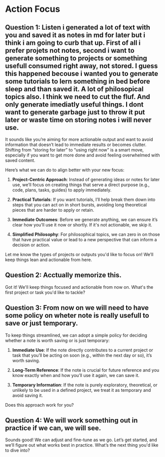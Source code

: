 # Action Focus

## **Question 1: Listen i generated a lot of text with you and saved it as notes in md for later but i think i am going to curb that up. First of all i prefer projets not notes, second i want to generate something to projects or something usefull consumed right away, not stored. I guess this happened becouse i wanted you to generate some tutorials to lern something in bed before sleep and than saved it. A lot of philosopical topics also. I think we need to cut the fluf. And only generate imediatly useful things. I dont want to generate garbage just to throw it put later or waste time on storing notes i will never use.**

It sounds like you’re aiming for more actionable output and want to avoid information that doesn’t lead to immediate results or becomes clutter. Shifting from “storing for later” to “using right now” is a smart move, especially if you want to get more done and avoid feeling overwhelmed with saved content.

Here’s what we can do to align better with your new focus:

1. **Project-Centric Approach**: Instead of generating ideas or notes for later use, we’ll focus on creating things that serve a direct purpose (e.g., code, plans, tasks, guides) to apply immediately.

2. **Practical Tutorials**: If you want tutorials, I’ll help break them down into steps that you can act on in short bursts, avoiding long theoretical pieces that are harder to apply or retain.

3. **Immediate Outcomes**: Before we generate anything, we can ensure it’s clear how you’ll use it now or shortly. If it's not actionable, we skip it.

4. **Simplified Philosophy**: For philosophical topics, we can zero in on those that have practical value or lead to a new perspective that can inform a decision or action.

Let me know the types of projects or outputs you'd like to focus on! We’ll keep things lean and actionable from here.

## **Question 2: Acctually memorize this.**

Got it! We'll keep things focused and actionable from now on. What's the first project or task you'd like to tackle?

## **Question 3: From now on we will need to have some policy on wheter note is really usefull to save or just temporary.**

To keep things streamlined, we can adopt a simple policy for deciding whether a note is worth saving or is just temporary:

1. **Immediate Use**: If the note directly contributes to a current project or task that you’ll be acting on soon (e.g., within the next day or so), it’s worth saving.
2. **Long-Term Reference**: If the note is crucial for future reference and you know exactly when and how you’ll use it again, we can save it.

3. **Temporary Information**: If the note is purely exploratory, theoretical, or unlikely to be used in a defined project, we treat it as temporary and avoid saving it.

Does this approach work for you?

## **Question 4: We will work something out in practice if we can, we will see.**

Sounds good! We can adjust and fine-tune as we go. Let’s get started, and we’ll figure out what works best in practice. What’s the next thing you'd like to dive into?
